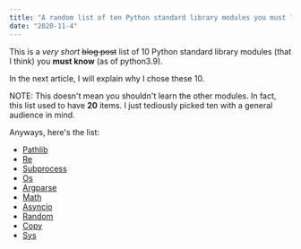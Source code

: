 ```yaml
---
title: "A random list of ten Python standard library modules you must learn know"
date: "2020-11-4"
---
```


This is a *very short* ~~blog post~~ list of 10 Python standard library modules (that I think) you **must know** (as of python3.9).
<!--END EXCERPT-->

In the next article, I will explain why I chose these 10.

NOTE: This doesn't mean you shouldn't learn the other modules. In fact, this list used to have **20** items.
I just tediously picked ten with a general audience in mind.

Anyways, here's the list:

 * [Pathlib](https://docs.python.org/3/library/pathlib.html)
 * [Re](https://docs.python.org/3/library/re.html)
 * [Subprocess](https://docs.python.org/3/library/subprocess.html)
 * [Os](https://docs.python.org/3/library/os.html)
 * [Argparse](https://docs.python.org/3/library/argparse.html)
 * [Math](https://docs.python.org/3/library/math.html)
 * [Asyncio](https://docs.python.org/3/library/asyncio.html)
 * [Random](https://docs.python.org/3/library/random.html)
 * [Copy](https://docs.python.org/3/library/copy.html)
 * [Sys](https://docs.python.org/3/library/sys.html)
